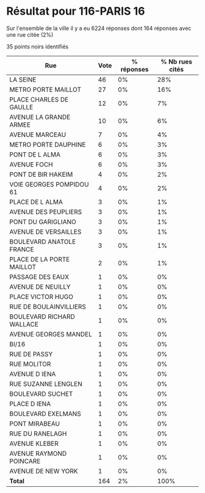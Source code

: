 # Résultat pour 116-PARIS 16

Sur l'ensemble de la ville il y a eu 6224 réponses dont 164 réponses avec une rue citée (2%)

35 points noirs identifiés

| Rue | Vote | % réponses | % Nb rues cités|
|-----|------|------------|----------------|
| LA SEINE | 46 | 0% | 28%|
| METRO PORTE MAILLOT | 27 | 0% | 16%|
| PLACE CHARLES DE GAULLE | 12 | 0% | 7%|
| AVENUE LA GRANDE ARMEE | 10 | 0% | 6%|
| AVENUE MARCEAU | 7 | 0% | 4%|
| METRO PORTE DAUPHINE | 6 | 0% | 3%|
| PONT DE L ALMA | 6 | 0% | 3%|
| AVENUE FOCH | 6 | 0% | 3%|
| PONT DE BIR HAKEIM | 4 | 0% | 2%|
| VOIE GEORGES POMPIDOU 61 | 4 | 0% | 2%|
| PLACE DE L ALMA | 3 | 0% | 1%|
| AVENUE DES PEUPLIERS | 3 | 0% | 1%|
| PONT DU GARIGLIANO | 3 | 0% | 1%|
| AVENUE DE VERSAILLES | 3 | 0% | 1%|
| BOULEVARD ANATOLE FRANCE | 3 | 0% | 1%|
| PLACE DE LA PORTE MAILLOT | 2 | 0% | 1%|
| PASSAGE DES EAUX | 1 | 0% | 0%|
| AVENUE DE NEUILLY | 1 | 0% | 0%|
| PLACE VICTOR HUGO | 1 | 0% | 0%|
| RUE DE BOULAINVILLIERS | 1 | 0% | 0%|
| BOULEVARD RICHARD WALLACE | 1 | 0% | 0%|
| AVENUE GEORGES MANDEL | 1 | 0% | 0%|
| BI/16 | 1 | 0% | 0%|
| RUE DE PASSY | 1 | 0% | 0%|
| RUE MOLITOR | 1 | 0% | 0%|
| AVENUE D IENA | 1 | 0% | 0%|
| RUE SUZANNE LENGLEN | 1 | 0% | 0%|
| BOULEVARD SUCHET | 1 | 0% | 0%|
| PLACE D IENA | 1 | 0% | 0%|
| BOULEVARD EXELMANS | 1 | 0% | 0%|
| PONT MIRABEAU | 1 | 0% | 0%|
| RUE DU RANELAGH | 1 | 0% | 0%|
| AVENUE KLEBER | 1 | 0% | 0%|
| AVENUE RAYMOND POINCARE | 1 | 0% | 0%|
| AVENUE DE NEW YORK | 1 | 0% | 0%|
| **Total** | 164 | 2% | 100%|
